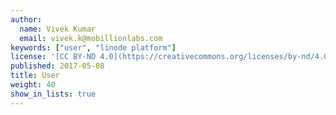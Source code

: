 ```yaml
---
author:
  name: Vivek Kumar
  email: vivek.k@mobillionlabs.com
keywords: ["user", "linode platform"]
license: '[CC BY-ND 4.0](https://creativecommons.org/licenses/by-nd/4.0)'
published: 2017-05-08
title: User
weight: 40
show_in_lists: true
---
```

